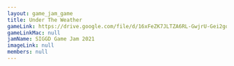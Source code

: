 ```yaml
---
layout: game_jam_game
title: Under The Weather
gameLink: https://drive.google.com/file/d/16xFeZK7JLTZA6RL-GwjrU-Gei2gqsqfH/view?usp=sharing
gameLinkMac: null
jamName: SIGGD Game Jam 2021
imageLink: null
members: null
---
```

<!--Put description here:-->
